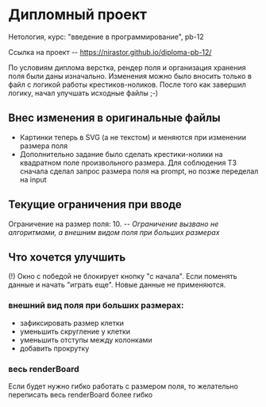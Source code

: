 # Дипломный проект
Нетология, курс: "введение в программирование", pb-12

Ссылка на проект -- https://nirastor.github.io/diploma-pb-12/

По условиям диплома верстка, рендер поля и организация хранения поля были даны изначально. Изменения можно было вносить только в файл с логикой работы крестиков-ноликов. После того как завершил логику, начал улучшать исходные файлы ;-)

## Внес изменения в оригинальные файлы
- Картинки теперь в SVG (а не текстом) и меняются при изменении размера поля
- Дополнительно задание было сделать крестики-нолики на квадратном поле произвольного размера. Для соблюдения ТЗ сначала сделал запрос размера поля на prompt, но позже переделал на input

## Текущие ограничения при вводе
Ограничение на размер поля: 10. _-- Ограничение вызвано не алгоритмами, а внешним видом поля при больших размерах_

## Что хочется улучшить
(!) Окно с победой не блокирует кнопку "с начала". Если поменять данные и начать "играть еще". Новые данные не применяются.

### внешний вид поля при больших размерах:
- зафиксировать размер клетки
- уменьшить скругление у клетки
- уменьшить отступы между колонками
- добавить прокрутку

### весь renderBoard
Если будет нужно гибко работать с размером поля, то желательно переписать весь renderBoard более гибко
